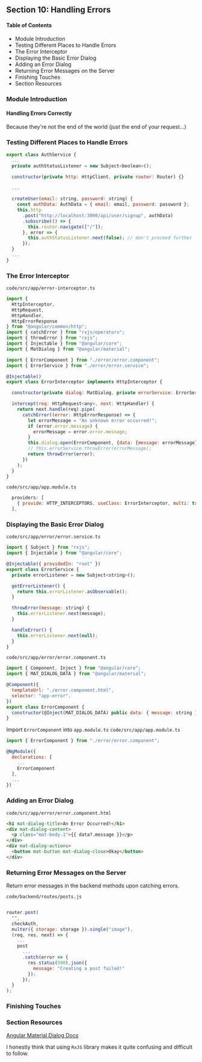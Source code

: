 ## Section 10: Handling Errors

#### Table of Contents
- Module Introduction
- Testing Different Places to Handle Errors
- The Error Interceptor
- Displaying the Basic Error Dialog
- Adding an Error Dialog
- Returning Error Messages on the Server
- Finishing Touches
- Section Resources


### Module Introduction

#### Handling Errors Correctly
Because they're not the end of the world (just the end of your request...)



### Testing Different Places to Handle Errors

```js
export class AuthService {
  ...
  private authStatusListener = new Subject<boolean>();

  constructor(private http: HttpClient, private router: Router) {}
  
  ...

  createUser(email: string, password: string) {
    const authData: AuthData = { email: email, password: password };
    this.http
      .post("http://localhost:3000/api/user/signup", authData)
      .subscribe(() => {
        this.router.navigate(["/"]);
      }, error => {
        this.authStatusListener.next(false); // don't proceed further
      });
  }
  ...
}
```



### The Error Interceptor

`code/src/app/error-interceptor.ts`
```js
import {
  HttpInterceptor,
  HttpRequest,
  HttpHandler,
  HttpErrorResponse
} from "@angular/common/http";
import { catchError } from "rxjs/operators";
import { throwError } from "rxjs";
import { Injectable } from "@angular/core";
import { MatDialog } from "@angular/material";

import { ErrorComponent } from "./error/error.component";
import { ErrorService } from "./error/error.service";

@Injectable()
export class ErrorInterceptor implements HttpInterceptor {

  constructor(private dialog: MatDialog, private errorService: ErrorService) {}

  intercept(req: HttpRequest<any>, next: HttpHandler) {
    return next.handle(req).pipe(
      catchError((error: HttpErrorResponse) => {
        let errorMessage = "An unknown error occurred!";
        if (error.error.message) {
          errorMessage = error.error.message;
        }
        this.dialog.open(ErrorComponent, {data: {message: errorMessage}});
        // this.errorService.throwError(errorMessage);
        return throwError(error);
      })
    );
  }
}
```

`code/src/app/app.module.ts`
```js
  providers: [
    { provide: HTTP_INTERCEPTORS, useClass: ErrorInterceptor, multi: true }
  ],
```


### Displaying the Basic Error Dialog

`code/src/app/error/error.service.ts`
```js
import { Subject } from "rxjs";
import { Injectable } from "@angular/core";

@Injectable({ providedIn: "root" })
export class ErrorService {
  private errorListener = new Subject<string>();

  getErrorListener() {
    return this.errorListener.asObservable();
  }

  throwError(message: string) {
    this.errorListener.next(message);
  }

  handleError() {
    this.errorListener.next(null);
  }
}
```

`code/src/app/error/error.component.ts`
```js
import { Component, Inject } from "@angular/core";
import { MAT_DIALOG_DATA } from "@angular/material";

@Component({
  templateUrl: "./error.component.html",
  selector: "app-error",
})
export class ErrorComponent {
  constructor(@Inject(MAT_DIALOG_DATA) public data: { message: string }) {}
}
```

Import `ErrorComponent` into `app.module.ts`
`code/src/app/app.module.ts`
```js
import { ErrorComponent } from "./error/error.component";

@NgModule({
  declarations: [
    ...
    ErrorComponent
  ],
  ...
})
```


### Adding an Error Dialog

`code/src/app/error/error.component.html`
```html
<h1 mat-dialog-title>An Error Occurred!</h1>
<div mat-dialog-content>
  <p class="mat-body-1">{{ data?.message }}</p>
</div>
<div mat-dialog-actions>
  <button mat-button mat-dialog-close>Okay</button>
</div>
```


### Returning Error Messages on the Server

Return error messages in the backend methods upon catching errors.

`code/backend/routes/posts.js`
```js

router.post(
  "",
  checkAuth,
  multer({ storage: storage }).single("image"),
  (req, res, next) => {
    ...
    post
      ...
      .catch(error => {
        res.status(500).json({
          message: "Creating a post failed!"
        });
      });
  }
);
```



### Finishing Touches



### Section Resources

[Angular Material Dialog Docs](https://material.angular.io/components/dialog/overview)

I honestly think that using `RxJS` library makes it quite confusing and difficult to follow.